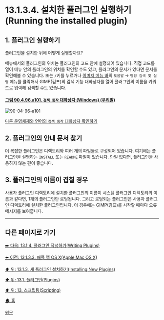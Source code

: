 # 13.1.3.4. 설치한 플러그인 실행하기(Running the installed plugin)
## 1. 플러그인 실행하기
플러그인을 설치한 뒤에 어떻게 실행할까요?

메뉴에서의 플러그인의 위치는 플러그인의 코드 안에 설정되어 있습니다. 직접 코드를 열어 메뉴 안의 플러그인의 위치를 확인할 수도 있고, 플러그인의 문서가 있다면 문서를 확인해볼 수 있습니다. 또는 `/`키를 누르거나 [이미지 메뉴 바](./03-02-04-02-image-menu.md)의 `도움말` → `명령 검색 및 실행` 메뉴를 클릭해서 GIMP(김프)의 검색 기능 대화상자를 열어 플러그인의 이름을 키워드로 입력해 검색할 수도 있습니다.

<a id="90-04-96-a101"></a>

#### [그림 90.4.96.a101. `검색 동작` 대화상자 (Windows) (우리말)](./90-04-0096-search_action.md#90-04-96-a101)
![90-04-96-a101](https://github.com/wonder13662/gimp/assets/15767104/29892da1-42f9-41dd-a60e-e5a6d104cc66)

[다른 운영체제와 언어의 `검색 동작` 대화상자 확인하기](./90-04-0096-search_action.md#90-04-96-a102)

## 2. 플러그인의 안내 문서 찾기
더 복잡한 플러그인은 디렉토리와 여러 개의 파일들로 구성되어 있습니다. 여기에는 플러그인을 설명하는 `INSTALL` 또는 `README` 파일이 있습니다. 만일 없다면, 플러그인을 사용하지 않는 편이 좋습니다.

## 3. 플러그인의 이름이 겹칠 경우
사용자 플러그인 디렉토리에 설치한 플러그인의 이름이 시스템 플러그인 디렉토리의 이름과 같다면, 1개의 플러그인만 로딩됩니다. 그리고 로딩되는 플러그인은 사용자 플러그인 디렉토리에 설치한 플러그인입니다. 이 경우에는 GIMP(김프)를 시작할 때마다 오류 메시지를 보여줍니다.

***

## 다른 페이지로 가기

[➡️ 다음: 13.1.4. 플러그인 작성하기(Writing Plugins)](./13-01-04-writing_plugins.md)

[⬅️ 이전: 13.1.3.3. 애플 맥 OS X(Apple Mac OS X)](./13-01-03-03-apple_mac_osx.md)

[⬆️ 위: 13.1.3. 새 플러그인 설치하기(Installing New Plugins)](./13-01-03-00-installing_new_plugins.md)

[⬆️ 위: 13.1. 플러그인(Plugins)](./13-01-00-plugins.md)

[⬆️ 위: 13. 스크립팅(Scripting)](./13-00-scripting.md)

[🏠 홈](./00-home.md)

[원문](https://docs.gimp.org/2.10/ko/gimp-scripting.html#idm9453)
